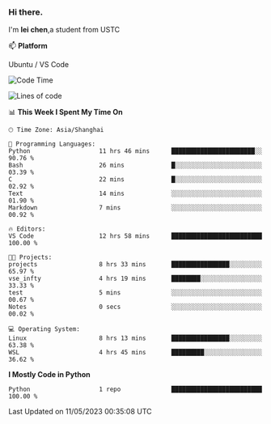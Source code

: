 ### Hi there.
I'm **lei chen**,a student from USTC

📫 **Platform**

Ubuntu / VS Code

<!--START_SECTION:waka-->
![Code Time](http://img.shields.io/badge/Code%20Time-50%20hrs%2024%20mins-blue)

![Lines of code](https://img.shields.io/badge/From%20Hello%20World%20I%27ve%20Written-0%20lines%20of%20code-blue)

📊 **This Week I Spent My Time On** 

```text
🕑︎ Time Zone: Asia/Shanghai

💬 Programming Languages: 
Python                   11 hrs 46 mins      ███████████████████████░░   90.76 % 
Bash                     26 mins             █░░░░░░░░░░░░░░░░░░░░░░░░   03.39 % 
C                        22 mins             █░░░░░░░░░░░░░░░░░░░░░░░░   02.92 % 
Text                     14 mins             ░░░░░░░░░░░░░░░░░░░░░░░░░   01.90 % 
Markdown                 7 mins              ░░░░░░░░░░░░░░░░░░░░░░░░░   00.92 % 

🔥 Editors: 
VS Code                  12 hrs 58 mins      █████████████████████████   100.00 % 

🐱‍💻 Projects: 
projects                 8 hrs 33 mins       ████████████████░░░░░░░░░   65.97 % 
vse_infty                4 hrs 19 mins       ████████░░░░░░░░░░░░░░░░░   33.33 % 
test                     5 mins              ░░░░░░░░░░░░░░░░░░░░░░░░░   00.67 % 
Notes                    0 secs              ░░░░░░░░░░░░░░░░░░░░░░░░░   00.02 % 

💻 Operating System: 
Linux                    8 hrs 13 mins       ████████████████░░░░░░░░░   63.38 % 
WSL                      4 hrs 45 mins       █████████░░░░░░░░░░░░░░░░   36.62 % 
```

**I Mostly Code in Python** 

```text
Python                   1 repo              █████████████████████████   100.00 % 
```




 Last Updated on 11/05/2023 00:35:08 UTC
<!--END_SECTION:waka-->

